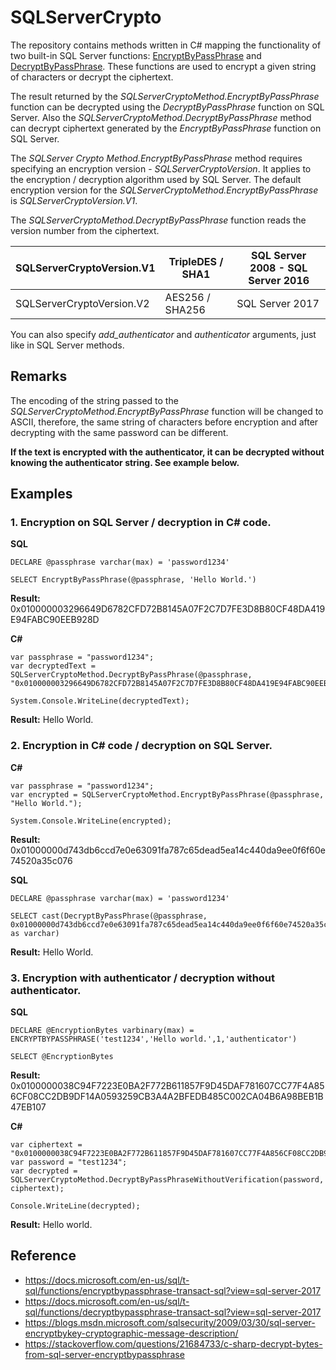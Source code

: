 # SQLServerCrypto

The repository contains methods written in C# mapping the functionality of two built-in SQL Server functions: [EncryptByPassPhrase](https://docs.microsoft.com/en-us/sql/t-sql/functions/encryptbypassphrase-transact-sql?view=sql-server-2017) and [DecryptByPassPhrase](https://docs.microsoft.com/en-us/sql/t-sql/functions/decryptbypassphrase-transact-sql?view=sql-server-2017). These functions are used to encrypt a given string of characters
or decrypt the ciphertext.

The result returned by the *SQLServerCryptoMethod.EncryptByPassPhrase* function can be decrypted using the *DecryptByPassPhrase* function on SQL Server. Also the *SQLServerCryptoMethod.DecryptByPassPhrase* method can decrypt
ciphertext generated by the *EncryptByPassPhrase* function on SQL Server. 

The *SQLServer Crypto Method.EncryptByPassPhrase* method requires specifying an encryption version - *SQLServerCryptoVersion*. It applies to the encryption / decryption algorithm used by SQL Server.
The default encryption version for the *SQLServerCryptoMethod.EncryptByPassPhrase* is *SQLServerCryptoVersion.V1*.

The *SQLServerCryptoMethod.DecryptByPassPhrase* function reads the version number from the ciphertext.

| SQLServerCryptoVersion.V1 | TripleDES / SHA1 | SQL Server 2008 - SQL Server 2016 |
| ------------------------- | ---------------- | ----------------------------------|
| SQLServerCryptoVersion.V2 | AES256 / SHA256  | SQL Server 2017                   |

You can also specify *add_authenticator* and *authenticator* arguments, just like in SQL Server methods. 

## Remarks
The encoding of the string passed to the *SQLServerCryptoMethod.EncryptByPassPhrase* function will be changed to ASCII, therefore, the same string of characters before encryption and after decrypting with the same password can be different.

**If the text is encrypted with the authenticator, it can be decrypted without knowing the authenticator string. See example below.**

## Examples
### 1. Encryption on SQL Server / decryption in C# code.
**SQL**
```
DECLARE @passphrase varchar(max) = 'password1234'

SELECT EncryptByPassPhrase(@passphrase, 'Hello World.')
```
**Result:** 0x010000003296649D6782CFD72B8145A07F2C7D7FE3D8B80CF48DA419E94FABC90EEB928D

**C#**
```
var passphrase = "password1234";
var decryptedText = SQLServerCryptoMethod.DecryptByPassPhrase(@passphrase, "0x010000003296649D6782CFD72B8145A07F2C7D7FE3D8B80CF48DA419E94FABC90EEB928D");

System.Console.WriteLine(decryptedText);
```
**Result:** Hello World.

### 2. Encryption in C# code / decryption on SQL Server.
**C#**
```
var passphrase = "password1234";
var encrypted = SQLServerCryptoMethod.EncryptByPassPhrase(@passphrase, "Hello World.");

System.Console.WriteLine(encrypted);
```
**Result:** 0x01000000d743db6ccd7e0e63091fa787c65dead5ea14c440da9ee0f6f60e74520a35c076

**SQL**
```
DECLARE @passphrase varchar(max) = 'password1234'

SELECT cast(DecryptByPassPhrase(@passphrase, 0x01000000d743db6ccd7e0e63091fa787c65dead5ea14c440da9ee0f6f60e74520a35c076) as varchar)
```
**Result:** Hello World.

### 3. Encryption with authenticator / decryption without authenticator.
**SQL**
```
DECLARE @EncryptionBytes varbinary(max) =  ENCRYPTBYPASSPHRASE('test1234','Hello world.',1,'authenticator')

SELECT @EncryptionBytes

```
**Result:** 0x0100000038C94F7223E0BA2F772B611857F9D45DAF781607CC77F4A856CF08CC2DB9DF14A0593259CB3A4A2BFEDB485C002CA04B6A98BEB1B47EB107

**C#**
```
var ciphertext = "0x0100000038C94F7223E0BA2F772B611857F9D45DAF781607CC77F4A856CF08CC2DB9DF14A0593259CB3A4A2BFEDB485C002CA04B6A98BEB1B47EB107";
var password = "test1234";
var decrypted = SQLServerCryptoMethod.DecryptByPassPhraseWithoutVerification(password, ciphertext);

Console.WriteLine(decrypted);
```
**Result:** Hello world.


## Reference
- https://docs.microsoft.com/en-us/sql/t-sql/functions/encryptbypassphrase-transact-sql?view=sql-server-2017
- https://docs.microsoft.com/en-us/sql/t-sql/functions/decryptbypassphrase-transact-sql?view=sql-server-2017
- https://blogs.msdn.microsoft.com/sqlsecurity/2009/03/30/sql-server-encryptbykey-cryptographic-message-description/
- https://stackoverflow.com/questions/21684733/c-sharp-decrypt-bytes-from-sql-server-encryptbypassphrase
